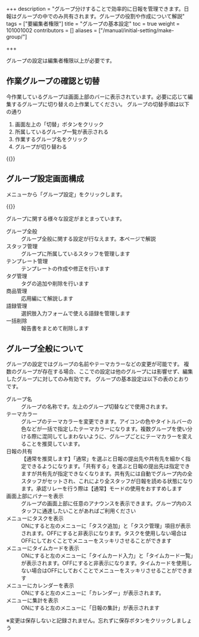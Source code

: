 +++
description = "グループ分けすることで効率的に日報を管理できます。日報はグループの中でのみ共有されます。グループの役割や作成について解説"
tags = ["要編集者権限"]
title = "グループの基本設定"
toc = true
weight = 101001002
contributors = []
aliases = ["/manual/initial-setting/make-group/"]

+++

グループの設定は編集者権限以上が必要です。


## 作業グループの確認と切替

今作業しているグループは画面上部のバーに表示されています。必要に応じて編集するグループに切り替えの上作業してください。
グループの切替手順は以下の通り

1. 画面左上の「切替」ボタンをクリック
1. 所属しているグループ一覧が表示される
1. 作業するグループ名をクリック
1. グループが切り替わる

{{<appscreen filename="switch" title="グループの編集"  >}}

## グループ設定画面構成

メニューから「グループ設定」をクリックします。

{{<appscreen filename="group-manage" title="グループの編集"  >}}

グループに関する様々な設定がまとまっています。

<dl>
<dt>グループ全般</dt>
<dd>グループ全般に関する設定が行なえます。本ページで解説</dd>
<dt>スタッフ管理</dt>
<dd>グループに所属しているスタッフを管理します</dd>
<dt>テンプレート管理</dt>
<dd>テンプレートの作成や修正を行います</dd>
<dt>タグ管理</dt>
<dd>タグの追加や削除を行います</dd>
<dt>商品管理</dt>
<dd>応用編にて解説します</dd>
<dt>語録管理</dt>
<dd>選択肢入力フォームで使える語録を管理します</dd>
<dt>一括削除</dt>
<dd>報告書をまとめて削除します</dd>
</dl>

## グループ全般について

グループの設定ではグループの名前やテーマカラーなどの変更が可能です。
複数のグループが存在する場合、ここでの設定は他のグループには影響せず、編集したグループに対してのみ有効です。
グループの基本設定は以下の表のとおりです。

<dl>
  <dt>グループ名</dt>
  <dd>グループの名称です。左上のグループ切替などで使用されます。</dd>
  <dt>テーマカラー</dt>
  <dd>グループのテーマカラーを変更できます。アイコンの色やタイトルバーの色などが一括で指定したテーマカラーになります。複数グループを使い分ける際に混同してしまわないように、グループごとにテーマカラーを変えることを推奨しています。</dd>
  <dt>日報の共有</dt>
  <dd>【通常を推奨します】「通常」を選ぶと日報の提出先や共有先を細かく指定できるようになります。「共有する」を選ぶと日報の提出先は指定できますが共有先が指定できなくなります。共有先には自動でグループ内の全スタッフがセットされ、これにより全スタッフが日報を読める状態になります。承認リレーを行う際は【通常】モードの使用をおすすめします</dd>
  <dt>画面上部にバナーを表示</dt>
  <dd>グループの画面上部に任意のアナウンスを表示できます。グループ内のスタッフに通達したいことがあればご利用ください</dd>
  <dt>メニューにタスクを表示</dt>
  <dd>ONにすると左のメニューに「タスク追加」と「タスク管理」項目が表示されます。OFFにすると非表示になります。タスクを使用しない場合はOFFにしておくことでメニューをスッキリさせることができます</dd>
  <dt>メニューにタイムカードを表示</dt>
  <dd>ONにすると左のメニューに「タイムカード入力」と「タイムカード一覧」が表示されます。OFFにすると非表示になります。タイムカードを使用しない場合はOFFにしておくことでメニューをスッキリさせることができます</dd>
  <dt>メニューにカレンダーを表示</dt>
  <dd>ONにすると左のメニューに「カレンダー」が表示されます。</dd>
  <dt>メニューに集計を表示</dt>
  <dd>ONにすると左のメニューに「日報の集計」が表示されます</dd>
</dl>

※変更は保存しないと記録されません。忘れずに保存ボタンをクリックしましょう
